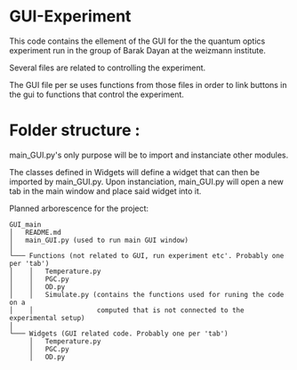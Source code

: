 # GUI-Experiment

This code contains the ellement of the GUI for the the quantum optics
experiment run in the group of Barak Dayan at the weizmann institute. 

Several files are related to controlling the experiment. 

The GUI file per se uses functions from those files in order to link buttons 
in the gui to functions that control the experiment. 

# Folder structure :
main_GUI.py's only purpose will be to import and instanciate other modules.

The classes defined in Widgets will define a widget that can then be imported
by main_GUI.py. Upon instanciation, main_GUI.py will open a new tab in the main
window and place said widget into it. 


Planned arborescence for the project:

```
GUI_main 
│   README.md
│   main_GUI.py (used to run main GUI window)
│
└─── Functions (not related to GUI, run experiment etc'. Probably one per 'tab')
│    │   Temperature.py
│    │   PGC.py
│    │   OD.py
│    │   Simulate.py (contains the functions used for runing the code on a 
│    │                computed that is not connected to the experimental setup)
│
└─── Widgets (GUI related code. Probably one per 'tab')
     │   Temperature.py
     │   PGC.py
     │   OD.py
```